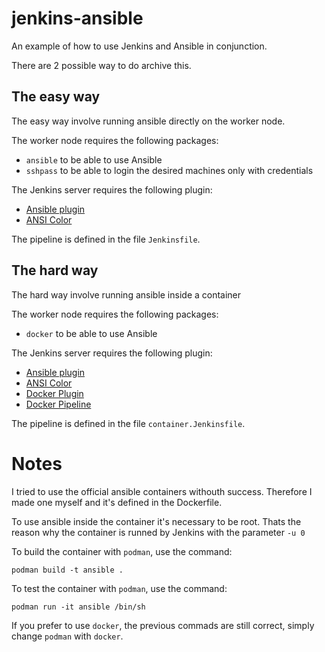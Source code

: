 # jenkins-ansible
An example of how to use Jenkins and Ansible in conjunction.

There are 2 possible way to do archive this.

## **The easy way**
The easy way involve running ansible directly on the worker node.

The worker node requires the following packages:

- `ansible` to be able to use Ansible
- `sshpass` to be able to login the desired machines only with credentials

The Jenkins server requires the following plugin:

- [Ansible plugin](https://plugins.jenkins.io/ansible/)
- [ANSI Color](https://plugins.jenkins.io/ansicolor/)

The pipeline is defined in the file `Jenkinsfile`.

## **The hard way**
The hard way involve running ansible inside a container

The worker node requires the following packages:

- `docker` to be able to use Ansible

The Jenkins server requires the following plugin:

- [Ansible plugin](https://plugins.jenkins.io/ansible/)
- [ANSI Color](https://plugins.jenkins.io/ansicolor/)
- [Docker Plugin](https://plugins.jenkins.io/docker-plugin/)
- [Docker Pipeline](https://plugins.jenkins.io/docker-workflow/)

The pipeline is defined in the file `container.Jenkinsfile`.

# Notes

I tried to use the official ansible containers withouth success.
Therefore I made one myself and it's defined in the Dockerfile.

To use ansible inside the container it's necessary to be root.
Thats the reason why the container is runned by Jenkins with the parameter `-u 0`

To build the container with `podman`, use the command:

    podman build -t ansible .

To test the container with `podman`, use the command:

    podman run -it ansible /bin/sh

If you prefer to use `docker`, the previous commads are still correct, simply change `podman` with `docker`.

